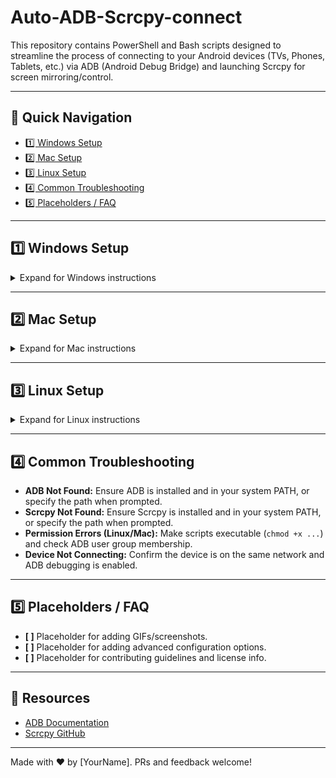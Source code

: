 # Auto-ADB-Scrcpy-connect

This repository contains PowerShell and Bash scripts designed to streamline the process of connecting to your Android devices (TVs, Phones, Tablets, etc.) via ADB (Android Debug Bridge) and launching Scrcpy for screen mirroring/control.

---

## 🚦 Quick Navigation

- [1️⃣ Windows Setup](#1-windows-setup)
- [2️⃣ Mac Setup](#2-mac-setup)
- [3️⃣ Linux Setup](#3-linux-setup)
- [4️⃣ Common Troubleshooting](#4-common-troubleshooting)
- [5️⃣ Placeholders / FAQ](#5-placeholders--faq)

---

## 1️⃣ Windows Setup

<details>
<summary>Expand for Windows instructions</summary>

### Step 1: Save the Scripts

Copy the content of the PowerShell scripts:

- `adb_auto_connect.ps1`
- `adb_scrcpy_auto_launch.ps1`

Save them in a convenient folder (e.g., `C:\Scripts`).

### Step 2: Run PowerShell as Administrator (if needed)

Open PowerShell and navigate to your scripts folder:

```powershell
cd C:\Scripts
```

### Step 3: Make Execution Policy Allow Scripts (if needed)

```powershell
Set-ExecutionPolicy RemoteSigned -Scope CurrentUser
```

### Step 4: Run the Desired Script

For auto-connect:

```powershell
.\adb_auto_connect.ps1
```

### Step 5: First-Run Prompts

- On first run (or if `adb_config.txt` is missing), you will be prompted to use default paths for ADB and Scrcpy.
- If you choose **Y (Yes)**, it will attempt to use default locations.
- If you choose **N (No)**, you can specify custom locations.

</details>

---

## 2️⃣ Mac Setup

<details>
<summary>Expand for Mac instructions</summary>

### Step 1: Save the Scripts

Copy the content of the Bash scripts:

- `adb_auto_connect.sh`
- `adb_scrcpy_auto_launch.sh`

Save them in a convenient folder (e.g., `~/Documents/scripts/`).

### Step 2: Make the Scripts Executable

```bash
chmod +x adb_auto_connect.sh adb_scrcpy_auto_launch.sh
```

### Step 3: Run in Terminal

Navigate to your scripts folder and run the desired script:

```bash
./adb_auto_connect.sh
```

### Step 4: First-Run Prompts

- On first run (or if `adb_config.txt` is missing), you will be prompted for your Android device's IP address and port (e.g., `192.168.8.93:5555`).
- This will be saved in `adb_config.txt` for future runs.

</details>

---

## 3️⃣ Linux Setup

<details>
<summary>Expand for Linux instructions</summary>

### Step 1: Ensure ADB Permissions

Make sure your user is part of the `plugdev` group for ADB permissions:

```bash
sudo usermod -aG plugdev $USER
# Log out and back in for group changes to take effect
```

### Step 2: Save the Scripts

Copy the content of the Bash scripts:

- `adb_auto_connect.sh`
- `adb_scrcpy_auto_launch.sh`

Save them in a convenient folder (e.g., `~/scripts/`).

### Step 3: Make the Scripts Executable

```bash
chmod +x adb_auto_connect.sh adb_scrcpy_auto_launch.sh
```

### Step 4: Run in Terminal

Navigate to your scripts folder and run the desired script:

```bash
./adb_auto_connect.sh
```

### Step 5: First-Run Prompts

- On first run (or if `adb_config.txt` is missing), you will be prompted for your Android device's IP address and port.
- This will be saved in `adb_config.txt` for future runs.

</details>

---

## 4️⃣ Common Troubleshooting

- **ADB Not Found:** Ensure ADB is installed and in your system PATH, or specify the path when prompted.
- **Scrcpy Not Found:** Ensure Scrcpy is installed and in your system PATH, or specify the path when prompted.
- **Permission Errors (Linux/Mac):** Make scripts executable (`chmod +x ...`) and check ADB user group membership.
- **Device Not Connecting:** Confirm the device is on the same network and ADB debugging is enabled.

---

## 5️⃣ Placeholders / FAQ

- **[ ]** Placeholder for adding GIFs/screenshots.
- **[ ]** Placeholder for adding advanced configuration options.
- **[ ]** Placeholder for contributing guidelines and license info.

---

## 🔗 Resources

- [ADB Documentation](https://developer.android.com/studio/command-line/adb)
- [Scrcpy GitHub](https://github.com/Genymobile/scrcpy)

---

Made with ❤️ by [YourName]. PRs and feedback welcome!
